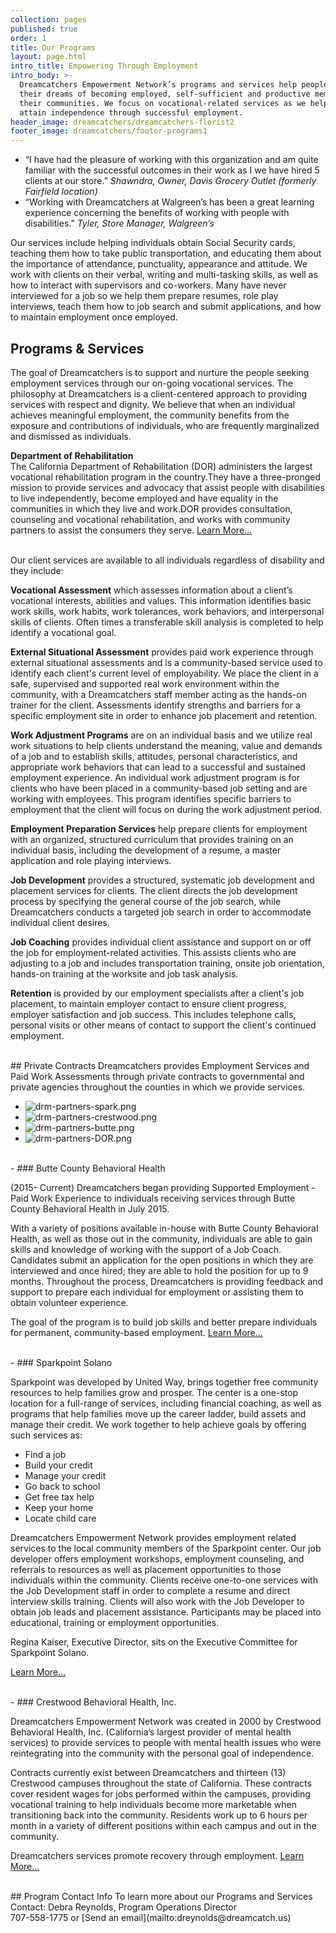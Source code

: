 ```yaml
---
collection: pages
published: true
order: 1
title: Our Programs
layout: page.html
intro_title: Empowering Through Employment
intro_body: >-
  Dreamcatchers Empowerment Network’s programs and services help people achieve
  their dreams of becoming employed, self-sufficient and productive members of
  their communities. We focus on vocational-related services as we help clients
  attain independence through successful employment.
header_image: dreamcatchers/dreamcatchers-florist2
footer_image: dreamcatchers/footer-programs1
---
```


- “I have had the pleasure of working with this organization and am quite familiar with the successful outcomes in their work as I we have hired 5 clients at our store.” _Shawndra, Owner, Davis Grocery Outlet (formerly Fairfield location)_
- “Working with Dreamcatchers at Walgreen’s has been a great learning experience concerning the benefits of working with people with disabilities.” _Tyler, Store Manager, Walgreen’s_

Our services include helping individuals obtain Social Security cards, teaching them how to take public transportation, and educating them about the importance of attendance, punctuality, appearance and attitude.  We work with clients on their verbal, writing and multi-tasking skills, as well as how to interact with supervisors and co-workers.  Many have never interviewed for a job so we help them prepare resumes, role play interviews, teach them how to job search and submit applications, and how to maintain employment once employed.

## Programs & Services
The goal of Dreamcatchers is to support and nurture the people seeking employment services through our on-going vocational services.  The philosophy at Dreamcatchers is a client-centered approach to providing services with respect and dignity. We believe that when an individual achieves meaningful employment, the community benefits from the exposure and contributions of individuals, who are frequently marginalized and dismissed as individuals. 

**Department of Rehabilitation**<br>
The California Department of Rehabilitation (DOR) administers the largest vocational rehabilitation program in the country.They have a three-pronged mission to provide services and advocacy that assist people with disabilities to live independently, become employed and have equality in the communities in which they live and work.DOR provides consultation, counseling and vocational rehabilitation, and works with community partners to assist the consumers they serve. [Learn More...](http://dor.ca.gov/)

<br>
Our client services are available to all individuals regardless of disability and they include:

**Vocational Assessment** which assesses information about a client’s vocational interests, abilities and values. This information identifies basic work skills, work habits, work tolerances, work behaviors, and interpersonal skills of clients. Often times a transferable skill analysis is completed to help identify a vocational goal.

**External Situational Assessment** provides paid work experience through external situational assessments and is a community-based service used to identify each client's current level of employability. We place the client in a safe, supervised and supported real work environment within the community, with a Dreamcatchers staff member acting as the hands-on trainer for the client. Assessments identify strengths and barriers for a specific employment site in order to enhance job placement and retention.

**Work Adjustment Programs** are on an individual basis and we utilize real work situations to help clients understand the meaning, value and demands of a job and to establish skills, attitudes, personal characteristics, and appropriate work behaviors that can lead to a successful and sustained employment experience. An individual work adjustment program is for clients who have been placed in a community-based job setting and are working with employees. This program identifies specific barriers to employment that the client will focus on during the work adjustment period.

**Employment Preparation Services** help prepare clients for employment with an organized, structured curriculum that provides training on an individual basis, including the development of a resume, a master application and role playing interviews.

**Job Development** provides a structured, systematic job development and placement services for clients. The client directs the job development process by specifying the general course of the job search, while Dreamcatchers conducts a targeted job search in order to accommodate individual client desires.

**Job Coaching** provides individual client assistance and support on or off the job for employment-related activities. This assists clients who are adjusting to a job and includes transportation training, onsite job orientation, hands-on training at the worksite and job task analysis.

**Retention** is provided by our employment specialists after a client's job placement, to maintain employer contact to ensure client progress, employer satisfaction and job success. This includes telephone calls, personal visits or other means of contact to support the client's continued employment.

<br>
## Private Contracts
Dreamcatchers provides Employment Services and Paid Work Assessments through private contracts to governmental and private agencies throughout the counties in which we provide services. 

 - ![drm-partners-spark.png](/content/media/drm-partners-spark.png)
 - ![drm-partners-crestwood.png](/content/media/drm-partners-crestwood.png)
 - ![drm-partners-butte.png](/content/media/drm-partners-butte.png)
 - ![drm-partners-DOR.png](/content/media/drm-partners-DOR.png)

<br>
- ### Butte County Behavioral Health
  
  (2015- Current) Dreamcatchers began providing Supported Employment - Paid Work Experience to	individuals receiving services through Butte County Behavioral Health in July 2015.
  
  With a variety of positions available in-house with Butte County Behavioral Health, as well as those out in the community, individuals are able to gain skills and knowledge of working with the support of a Job Coach. Candidates submit an application for the open positions in which they are interviewed and once hired; they are able to hold the position for up to 9 months. Throughout the process, Dreamcatchers is providing feedback and support to prepare each individual for employment or assisting them to obtain volunteer experience.
  
  The goal of the program is to build job skills and better prepare individuals for permanent, community-based employment. [Learn More...](https://www.buttecounty.net/behavioralhealth/Home.aspx)

<br>
- ### Sparkpoint Solano
  
  Sparkpoint was developed by United Way, brings together free community resources to help families grow and prosper. The center is a one-stop location for a full-range of services, including financial coaching, as well as programs that help families move up the career ladder, build assets and manage their credit. We work together to help achieve goals by offering such services as:
  - Find a job
  - Build your credit
  - Manage your credit
  - Go back to school
  - Get free tax help
  - Keep your home
  - Locate child care

Dreamcatchers Empowerment Network provides employment related services to the local community members of the Sparkpoint center. Our job developer offers employment workshops, employment counseling, and referrals to resources as well as placement opportunities to those individuals within the community. Clients receive one-to-one services with the Job Development staff in order to complete a resume and direct interview skills training. Clients will also work with the Job Developer to obtain job leads and placement assistance. Participants may be placed into educational, training or employment opportunities.

 Regina Kaiser, Executive Director, sits on the Executive Committee for Sparkpoint Solano.

[Learn More...](http://www.sparkpointcenters.org/)

<br>
- ### Crestwood Behavioral Health, Inc.

  Dreamcatchers Empowerment Network was created in 2000 by Crestwood Behavioral Health, Inc. (California’s largest provider of mental health services) to provide services to people with mental health issues who were reintegrating into the community with the personal goal of independence.
  
  Contracts currently exist between Dreamcatchers and thirteen (13) Crestwood campuses throughout the state of California. These contracts cover resident wages for jobs performed within the campuses, providing vocational training to help individuals become more marketable when transitioning back into the community. Residents work up to 6 hours per month in a variety of different positions within each campus and out in the community.
  
  Dreamcatchers services promote recovery through employment. [Learn More...](http://www.crestwoodbehavioralhealth.com/)


<br>
## Program Contact Info
To learn more about our Programs and Services<br>
Contact: Debra Reynolds, Program Operations Director
<br>707-558-1775 or [Send an email](mailto:dreynolds@dreamcatch.us)
